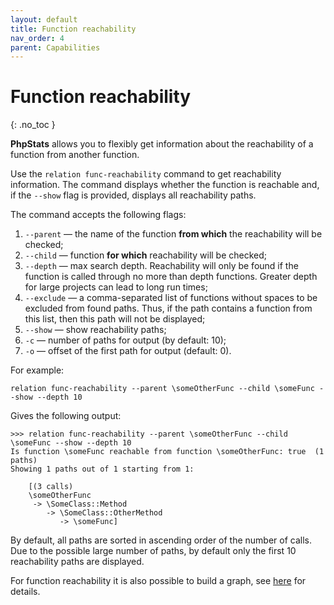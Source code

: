 ```yaml
---
layout: default
title: Function reachability
nav_order: 4
parent: Capabilities
---
```


# Function reachability
{: .no_toc }

**PhpStats** allows you to flexibly get information about the reachability of a function from another function.

Use the `relation func-reachability` command to get reachability information. The command displays whether the function is reachable and, if the `--show` flag is provided, displays all reachability paths.

The command accepts the following flags:

1. `--parent` — the name of the function **from which** the reachability will be checked;
2. `--child` — function **for which** reachability will be checked;
3. `--depth` — max search depth. Reachability will only be found if the function is called through no more than depth functions. Greater depth for large projects can lead to long run times;
4. `--exclude` — a comma-separated list of functions without spaces to be excluded from found paths. Thus, if the path contains a function from this list, then this path will not be displayed;
5. `--show` — show reachability paths;
6. `-c` — number of paths for output (by default: 10);
7. `-o` — offset of the first path for output (default: 0).

For example:

```
relation func-reachability --parent \someOtherFunc --child \someFunc --show --depth 10
```

Gives the following output:

```
>>> relation func-reachability --parent \someOtherFunc --child \someFunc --show --depth 10
Is function \someFunc reachable from function \someOtherFunc: true  (1 paths)
Showing 1 paths out of 1 starting from 1:

    [(3 calls)
    \someOtherFunc
     -> \SomeClass::Method
        -> \SomeClass::OtherMethod
           -> \someFunc]

```

By default, all paths are sorted in ascending order of the number of calls. Due to the possible large number of paths, by default only the first 10 reachability paths are displayed.

For function reachability it is also possible to build a graph, see [here](/phpstats-docs/docs/capabilities/graphs/#function-reachability) for details.
